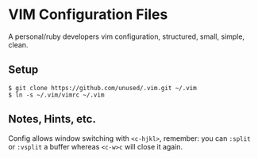 
# VIM Configuration Files

A personal/ruby developers vim configuration, structured, small, simple, clean.

## Setup

```
$ git clone https://github.com/unused/.vim.git ~/.vim
$ ln -s ~/.vim/vimrc ~/.vim
```

## Notes, Hints, etc.

Config allows window switching with `<c-hjkl>`, remember: you can `:split` or `:vsplit` a buffer whereas `<c-w>c` will close it again.

